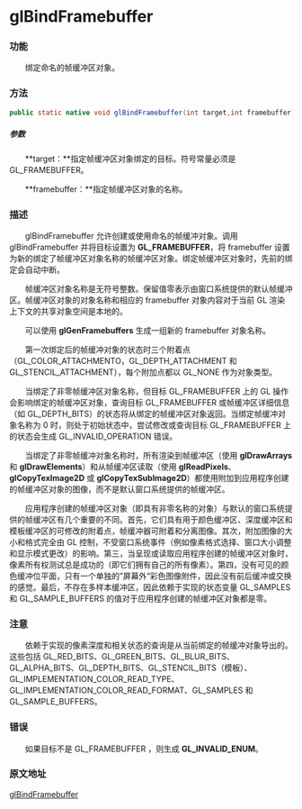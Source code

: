 # glBindFramebuffer

### 功能

　　绑定命名的帧缓冲区对象。

### 方法

```java
public static native void glBindFramebuffer(int target,int framebuffer);
```

##### 参数

　　**target：**指定帧缓冲区对象绑定的目标。符号常量必须是 GL_FRAMEBUFFER。

　　**framebuffer：**指定帧缓冲区对象的名称。

### 描述

　　glBindFramebuffer 允许创建或使用命名的帧缓冲对象。调用 glBindFramebuffer 并将目标设置为 **GL_FRAMEBUFFER**，将 framebuffer 设置为新的绑定了帧缓冲区对象名称的帧缓冲区对象。绑定帧缓冲区对象时，先前的绑定会自动中断。

　　帧缓冲区对象名称是无符号整数。保留值零表示由窗口系统提供的默认帧缓冲区。帧缓冲区对象的对象名称和相应的 framebuffer 对象内容对于当前 GL 渲染上下文的共享对象空间是本地的。

　　可以使用 **glGenFramebuffers** 生成一组新的 framebuffer 对象名称。

　　第一次绑定后的帧缓冲对象的状态时三个附着点（GL_COLOR_ATTACHMENTO，GL_DEPTH_ATTACHMENT 和 GL_STENCIL_ATTACHMENT），每个附加点都以 GL_NONE 作为对象类型。

　　当绑定了非零帧缓冲区对象名称，但目标 GL_FRAMEBUFFER 上的 GL 操作会影响绑定的帧缓冲区对象，查询目标 GL_FRAMEBUFFER 或帧缓冲区详细信息（如 GL_DEPTH_BITS）的状态将从绑定的帧缓冲区对象返回。当绑定帧缓冲对象名称为 0 时，则处于初始状态中，尝试修改或查询目标 GL_FRAMEBUFFER 上的状态会生成 GL_INVALID_OPERATION 错误。

　　当绑定了非零帧缓冲对象名称时，所有渲染到帧缓冲区（使用 **glDrawArrays** 和 **glDrawElements**）和从帧缓冲区读取（使用 **glReadPixels**、**glCopyTexImage2D** 或 **glCopyTexSubImage2D**）都使用附加到应用程序创建的帧缓冲区对象的图像，而不是默认窗口系统提供的帧缓冲区。

　　应用程序创建的帧缓冲区对象（即具有非零名称的对象）与默认的窗口系统提供的帧缓冲区有几个重要的不同。首先，它们具有用于颜色缓冲区、深度缓冲区和模板缓冲区的可修改的附着点，帧缓冲器可附着和分离图像。其次，附加图像的大小和格式完全由 GL 控制，不受窗口系统事件（例如像素格式选择、窗口大小调整和显示模式更改）的影响。第三，当呈现或读取应用程序创建的帧缓冲区对象时，像素所有权测试总是成功的（即它们拥有自己的所有像素）。第四，没有可见的颜色缓冲位平面，只有一个单独的”屏幕外“彩色图像附件，因此没有前后缓冲或交换的感觉。最后，不存在多样本缓冲区，因此依赖于实现的状态变量 GL_SAMPLES 和 GL_SAMPLE_BUFFERS 的值对于应用程序创建的帧缓冲区对象都是零。



### 注意

　　依赖于实现的像素深度和相关状态的查询是从当前绑定的帧缓冲对象导出的。这些包括 GL_RED_BITS、GL_GREEN_BITS、GL_BLUR_BITS、GL_ALPHA_BITS、GL_DEPTH_BITS、GL_STENCIL_BITS（模板）、GL_IMPLEMENTATION_COLOR_READ_TYPE、GL_IMPLEMENTATION_COLOR_READ_FORMAT、GL_SAMPLES 和 GL_SAMPLE_BUFFERS。

### 错误

　　如果目标不是 GL_FRAMEBUFFER ，则生成 **GL_INVALID_ENUM**。

### 原文地址

[glBindFramebuffer](https://www.khronos.org/registry/OpenGL-Refpages/es2.0/xhtml/glBindFramebuffer.xml)




